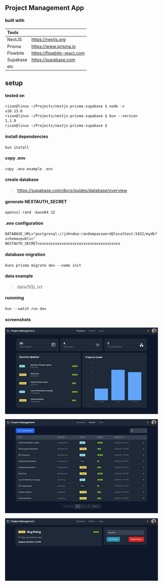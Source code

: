 ## Project Management App

#### built with

| Tools    |                            |
| :------- | :------------------------- |
| NextJS   | https://nextjs.org         |
| Prisma   | https://www.prisma.io      |
| Flowbite | https://flowbite-react.com |
| Supabase | https://supabase.com       |
| etc      |                            |

## setup

#### tested on

```
rizan@linux ~/Projects/nextjs-prisma-supabase $ node -v
v20.13.0
rizan@linux ~/Projects/nextjs-prisma-supabase $ bun --version
1.1.9
rizan@linux ~/Projects/nextjs-prisma-supabase $

```

#### install dependencies

```
bun install
```

#### copy .env

```
copy .env.example .env
```

#### create database

> https://supabase.com/docs/guides/database/overview

#### generate NEXTAUTH_SECRET

```
openssl rand -base64 32
```

#### .env configuration

```
DATABASE_URL="postgresql://johndoe:randompassword@localhost:5432/mydb?schema=public"
NEXTAUTH_SECRET=xxxxxxxxxxxxxxxxxxxxxxxxxxxxxxxxxxxxx
```

#### database migration

```
bunx prisma migrate dev --name init
```

#### data example

> data/SQL.txt

#### runnning

```
bun --watch run dev
```

#### screenshots

![dashboard](screenshots/dashboard.png)

![projects-list](screenshots/projects-list.png)

![project-detail](screenshots/project-detail.png)
